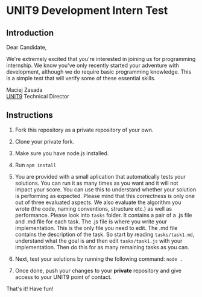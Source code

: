 # UNIT9 Development Intern Test

## Introduction

Dear Candidate,

We're extremely excited that you're interested in joining us for programming internship. We know you've only recently started your adventure with development, although we do require basic programming knowledge. This is a simple test that will verify some of these essential skills.

Maciej Zasada  
[UNIT9](https://unit9.com) Technical Director

## Instructions

1. Fork this repository as a private repository of your own.

1. Clone your private fork.

1. Make sure you have node.js installed.

1. Run `npm install`

1. You are provided with a small aplication that automatically tests your solutions. You can run it as many times as you want and it will not impact your score. You can use this to understand whether your solution is performing as expected. Please mind that this correctness is only one out of three evaluated aspects. We also evaluate the algorithm you wrote (the code, naming conventions, structure etc.) as well as performance.  Please look into `tasks` folder. It contains a pair of a .js file and .md file for each task.
The .js file is where you write your implementation. This is the only file you need to edit. The .md file contains the description of the task.  So start by reading `tasks/task1.md`, understand what the goal is and then edit `tasks/task1.js` with your implementation. Then do this for as many remaining tasks as you can.

1. Next, test your solutions by running the following command:
`node .`

1. Once done, push your changes to your **private** repository and give access to your UNIT9 point of contact.

That's it! Have fun!
